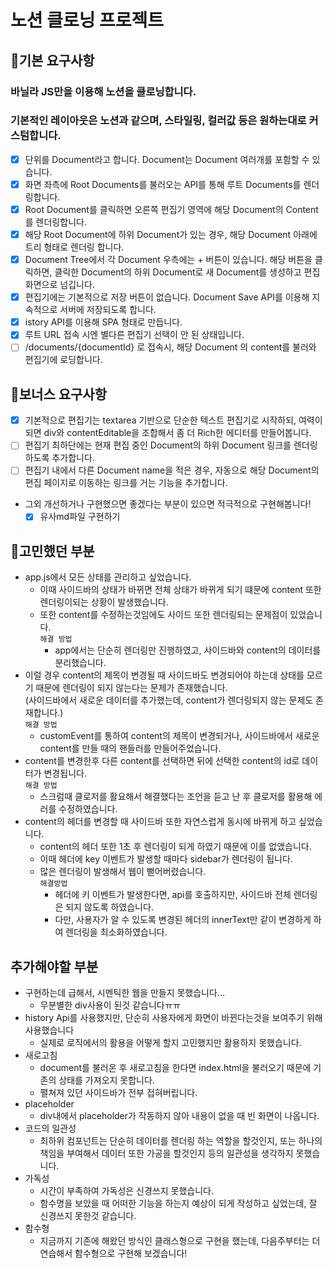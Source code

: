 # 노션 클로닝 프로젝트

## 📖기본 요구사항

### 바닐라 JS만을 이용해 노션을 클로닝합니다.

### 기본적인 레이아웃은 노션과 같으며, 스타일링, 컬러값 등은 원하는대로 커스텀합니다.

- [x] 단위를 Document라고 합니다. Document는 Document 여러개를 포함할 수 있습니다.
- [x] 화면 좌측에 Root Documents를 불러오는 API를 통해 루트 Documents를 렌더링합니다.
- [x] Root Document를 클릭하면 오른쪽 편집기 영역에 해당 Document의 Content를 렌더링합니다.
- [x] 해당 Root Document에 하위 Document가 있는 경우, 해당 Document 아래에 트리 형태로 렌더링 합니다.
- [x] Document Tree에서 각 Document 우측에는 + 버튼이 있습니다. 해당 버튼을 클릭하면, 클릭한 Document의 하위 Document로 새 Document를 생성하고 편집화면으로 넘깁니다.
- [x] 편집기에는 기본적으로 저장 버튼이 없습니다. Document Save API를 이용해 지속적으로 서버에 저장되도록 합니다.
- [x] istory API를 이용해 SPA 형태로 만듭니다.
- [x] 루트 URL 접속 시엔 별다른 편집기 선택이 안 된 상태입니다.
- [ ] /documents/{documentId} 로 접속시, 해당 Document 의 content를 불러와 편집기에 로딩합니다.

## 📖보너스 요구사항

- [x] 기본적으로 편집기는 textarea 기반으로 단순한 텍스트 편집기로 시작하되, 여력이 되면 div와 contentEditable을 조합해서 좀 더 Rich한 에디터를 만들어봅니다.
- [ ] 편집기 최하단에는 현재 편집 중인 Document의 하위 Document 링크를 렌더링하도록 추가합니다.
- [ ] 편집기 내에서 다른 Document name을 적은 경우, 자동으로 해당 Document의 편집 페이지로 이동하는 링크를 거는 기능을 추가합니다.
- 그외 개선하거나 구현했으면 좋겠다는 부분이 있으면 적극적으로 구현해봅니다!
  - [x] 유사md파일 구현하기

## 📖고민했던 부분

- app.js에서 모든 상태를 관리하고 싶었습니다.
  - 이때 사이드바의 상태가 바뀌면 전체 상태가 바뀌게 되기 떄문에 content 또한 렌더링이되는 상황이 발생했습니다.
  - 또한 content를 수정하는것임에도 사이드 또한 렌더링되는 문제점이 있었습니다.
    <br>
    `해결 방법`
    - app에서는 단순히 렌더링만 진행하였고, 사이드바와 content의 데이터를 분리했습니다.
- 이럴 경우 content의 제목이 변경될 때 사이드바도 변경되어야 하는데 상태를 모르기 때문에 렌더링이 되지 않는다는 문제가 존재했습니다.
  <br>(사이드바에서 새로운 데이터를 추가했는데, content가 렌더링되지 않는 문제도 존재합니다.)
  <br>
  `해결 방법`
  - customEvent를 통하여 content의 제목이 변경되거나, 사이드바에서 새로운 content를 만들 때의 핸들러를 만들어주었습니다.
- content를 변경한후 다른 content를 선택하면 뒤에 선택한 content의 id로 데이터가 변경됩니다.
  <br>
  `해결 방법`
  - 스크럼때 클로저를 활요해서 해결했다는 조언을 듣고 난 후 클로저를 활용해 에러를 수정하였습니다.
- content의 헤더를 변경할 때 사이드바 또한 자연스럽게 동시에 바뀌게 하고 싶었습니다.
  - content의 헤더 또한 1초 후 렌더링이 되게 하였기 때문에 이를 없앴습니다.
  - 이때 헤더에 key 이벤트가 발생할 때마다 sidebar가 렌더링이 됩니다.
  - 많은 렌더링이 발생해서 웹이 뻗어버렸습니다.
    <br>
    `해결방법`
    - 헤더에 키 이벤트가 발생한다면, api를 호출하지만, 사이드바 전체 렌더링은 되지 않도록 하였습니다.
    - 다만, 사용자가 알 수 있도록 변경된 헤더의 innerText만 같이 변경하게 하여 렌더링을 최소화하였습니다.

## 추가해야할 부분

- 구현하는데 급해서, 시멘틱한 웹을 만들지 못했습니다...
  - 무분별한 div사용이 된것 같습니다ㅠㅠ
- history Api를 사용했지만, 단순히 사용자에게 화면이 바뀐다는것을 보여주기 위해 사용했습니다
  - 실제로 로직에서의 활용을 어떻게 할지 고민했지만 활용하지 못했습니다.
- 새로고침
  - document를 불러온 후 새로고침을 한다면 index.html을 불러오기 때문에 기존의 상태를 가져오지 못합니다.
  - 펼쳐져 있던 사이드바가 전부 접혀버립니다.
- placeholder
  - div내에서 placeholder가 작동하지 않아 내용이 없을 때 빈 화면이 나옵니다.
- 코드의 일관성
  - 최하위 컴포넌트는 단순히 데이터를 렌더링 하는 역할을 할것인지, 또는 하나의 책임을 부여해서 데이터 또한 가공을 할것인지 등의 일관성을 생각하지 못했습니다.
- 가독성
  - 시간이 부족하여 가독성은 신경쓰지 못했습니다.
  - 함수명을 보았을 때 어떠한 기능을 하는지 예상이 되게 작성하고 싶었는데, 잘 신경쓰지 못한것 같습니다.
- 함수형
  - 지금까지 기존에 해왔던 방식인 클래스형으로 구현을 했는데, 다음주부터는 더 연습해서 함수형으로 구현해 보겠습니다!
